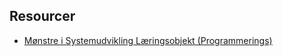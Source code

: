 
## Resourcer
- [Mønstre i Systemudvikling Læringsobjekt (Programmerings)](https://rise.articulate.com/share/Z_DVWywECFo9goC6bVPMUF1ltBmEcxoF#/lessons/3DvPUJQlNxsEoTfWACF6PY-uObzQ1bKf)
